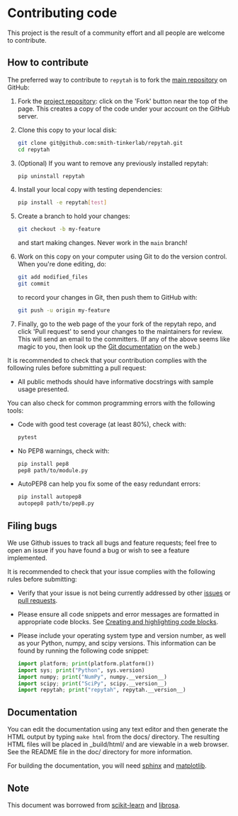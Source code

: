 
# Contributing code

This project is the result of a community effort and all people are welcome to contribute.

## How to contribute

The preferred way to contribute to `repytah` is to fork the [main repository](https://github.com/smith-tinkerlab/repytah) on GitHub:

1. Fork the [project repository](https://github.com/smith-tinkerlab/repytah):
   click on the 'Fork' button near the top of the page. This creates
   a copy of the code under your account on the GitHub server.

2. Clone this copy to your local disk:

   ```bash
   git clone git@github.com:smith-tinkerlab/repytah.git
   cd repytah 
   ```

3. (Optional) If you want to remove any previously installed repytah:

   ```bash
   pip uninstall repytah
   ```

4. Install your local copy with testing dependencies:

   ```bash
   pip install -e repytah[test]
   ```

5. Create a branch to hold your changes:

   ```bash
   git checkout -b my-feature
   ```

   and start making changes. Never work in the `main` branch!

6. Work on this copy on your computer using Git to do the version
   control. When you're done editing, do:

   ```bash
   git add modified_files
   git commit
   ```

   to record your changes in Git, then push them to GitHub with:

   ```bash
   git push -u origin my-feature
   ```

7. Finally, go to the web page of the your fork of the repytah repo, and click 'Pull request' to send your changes to the maintainers for review. This will send an email to the committers. (If any of the above seems like magic to you, then look up the [Git documentation](http://git-scm.com/documentation) on the web.)

It is recommended to check that your contribution complies with the
following rules before submitting a pull request:

- All public methods should have informative docstrings with sample
   usage presented.

You can also check for common programming errors with the following
tools:

- Code with good test coverage (at least 80%), check with:

   ```bash
   pytest
   ```

- No PEP8 warnings, check with:

   ```bash
   pip install pep8
   pep8 path/to/module.py
   ```

- AutoPEP8 can help you fix some of the easy redundant errors:

   ```bash
   pip install autopep8
   autopep8 path/to/pep8.py
   ```

## Filing bugs

We use Github issues to track all bugs and feature requests; feel free to
open an issue if you have found a bug or wish to see a feature implemented.

It is recommended to check that your issue complies with the
following rules before submitting:

- Verify that your issue is not being currently addressed by other
   [issues](https://github.com/smith-tinkerlab/repytah/issues)
   or [pull requests](https://github.com/smith-tinkerlab/repytah/pulls).

- Please ensure all code snippets and error messages are formatted in
   appropriate code blocks.
   See [Creating and highlighting code blocks](https://help.github.com/articles/creating-and-highlighting-code-blocks).

- Please include your operating system type and version number, as well
   as your Python, numpy, and scipy versions. This information
   can be found by running the following code snippet:

  ```python
  import platform; print(platform.platform())
  import sys; print("Python", sys.version)
  import numpy; print("NumPy", numpy.__version__)
  import scipy; print("SciPy", scipy.__version__)
  import repytah; print("repytah", repytah.__version__)
  ```

## Documentation

You can edit the documentation using any text editor and then generate
the HTML output by typing ``make html`` from the docs/ directory.
The resulting HTML files will be placed in _build/html/ and are viewable
in a web browser. See the README file in the doc/ directory for more information.

For building the documentation, you will need
[sphinx](https://www.sphinx-doc.org/) and
[matplotlib](https://matplotlib.org/stable/index.html).

## Note

This document was borrowed from [scikit-learn](http://scikit-learn.org/) and [librosa](https://github.com/librosa/librosa).
